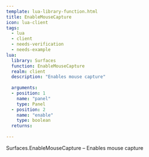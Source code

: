 ```yaml
---
template: lua-library-function.html
title: EnableMouseCapture
icon: lua-client
tags:
  - lua
  - client
  - needs-verification
  - needs-example
lua:
  library: Surfaces
  function: EnableMouseCapture
  realm: client
  description: "Enables mouse capture"
  
  arguments:
  - position: 1
    name: "panel"
    type: Panel
  - position: 2
    name: "enable"
    type: boolean
  returns:
    
---
```


<div class="lua__search__keywords">
Surfaces.EnableMouseCapture &#x2013; Enables mouse capture
</div>
